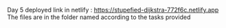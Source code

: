 
Day 5 deployed link in netlify : https://stupefied-dijkstra-772f6c.netlify.app
The files are in the folder named according to the tasks provided
